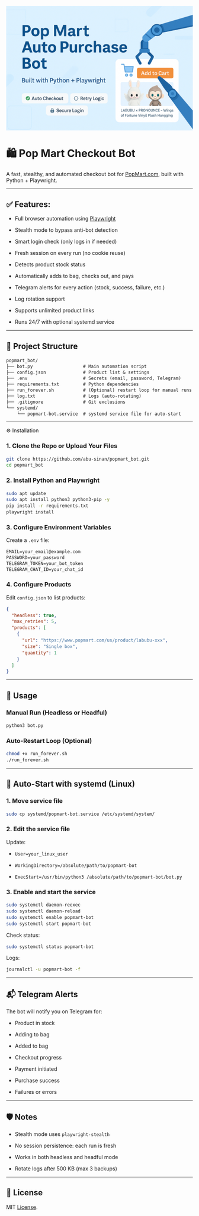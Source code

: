 ![Pop Mart Bot](https://github.com/abu-sinan/popmart_bot/blob/main/assets/thumbnail.png)
# 🛍️ Pop Mart Checkout Bot

A fast, stealthy, and automated checkout bot for [PopMart.com](https://www.popmart.com/us), built with Python + Playwright.

---

## ✅ Features:

- Full browser automation using [Playwright](https://playwright.dev/)

- Stealth mode to bypass anti-bot detection

- Smart login check (only logs in if needed)

- Fresh session on every run (no cookie reuse)

- Detects product stock status

- Automatically adds to bag, checks out, and pays

- Telegram alerts for every action (stock, success, failure, etc.)

- Log rotation support

- Supports unlimited product links

- Runs 24/7 with optional systemd service

---

## 📁 Project Structure

```
popmart_bot/
├── bot.py                   # Main automation script
├── config.json              # Product list & settings
├── .env                     # Secrets (email, password, Telegram)
├── requirements.txt         # Python dependencies
├── run_forever.sh           # (Optional) restart loop for manual runs
├── log.txt                  # Logs (auto-rotating)
├── .gitignore               # Git exclusions
└── systemd/
    └── popmart-bot.service  # systemd service file for auto-start
```

---

⚙️ Installation

### 1. Clone the Repo or Upload Your Files

```bash
git clone https://github.com/abu-sinan/popmart_bot.git
cd popmart_bot
```

### 2. Install Python and Playwright

```bash
sudo apt update
sudo apt install python3 python3-pip -y
pip install -r requirements.txt
playwright install
```

### 3. Configure Environment Variables

Create a `.env` file:

```env
EMAIL=your_email@example.com
PASSWORD=your_password
TELEGRAM_TOKEN=your_bot_token
TELEGRAM_CHAT_ID=your_chat_id
```

### 4. Configure Products

Edit `config.json` to list products:

```json
{
  "headless": true,
  "max_retries": 5,
  "products": [
    {
      "url": "https://www.popmart.com/us/product/labubu-xxx",
      "size": "Single box",
      "quantity": 1
    }
  ]
}
```

---

## 🚀 Usage

### Manual Run (Headless or Headful)

```bash
python3 bot.py
```

### Auto-Restart Loop (Optional)

```bash
chmod +x run_forever.sh
./run_forever.sh
```

---

## 🔁 Auto-Start with systemd (Linux)

### 1. Move service file

```bash
sudo cp systemd/popmart-bot.service /etc/systemd/system/
```

### 2. Edit the service file

Update:

- `User=your_linux_user`

- `WorkingDirectory=/absolute/path/to/popmart-bot`

- `ExecStart=/usr/bin/python3 /absolute/path/to/popmart-bot/bot.py`


### 3. Enable and start the service

```bash
sudo systemctl daemon-reexec
sudo systemctl daemon-reload
sudo systemctl enable popmart-bot
sudo systemctl start popmart-bot
```

Check status:

```bash
sudo systemctl status popmart-bot
```

Logs:

```bash
journalctl -u popmart-bot -f
```

---

## 📬 Telegram Alerts

The bot will notify you on Telegram for:

- Product in stock

- Adding to bag

- Added to bag

- Checkout progress

- Payment initiated

- Purchase success

- Failures or errors

---

## 🛡️ Notes

- Stealth mode uses `playwright-stealth`

- No session persistence: each run is fresh

- Works in both headless and headful mode

- Rotate logs after 500 KB (max 3 backups)

---

## 📄 License

MIT [License](https://github.com/abu-sinan/popmart_bot/blob/main/LICENSE).